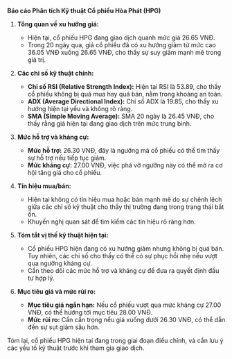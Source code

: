 **Báo cáo Phân tích Kỹ thuật Cổ phiếu Hòa Phát (HPG)**

1. **Tổng quan về xu hướng giá:**
   - Hiện tại, cổ phiếu HPG đang giao dịch quanh mức giá 26.65 VNĐ.
   - Trong 20 ngày qua, giá cổ phiếu đã có xu hướng giảm từ mức cao 36.05 VNĐ xuống 26.65 VNĐ, cho thấy sự suy giảm mạnh mẽ trong giá trị.

2. **Các chỉ số kỹ thuật chính:**
   - **Chỉ số RSI (Relative Strength Index):** Hiện tại RSI là 53.89, cho thấy cổ phiếu không bị quá mua hay quá bán, nằm trong khoảng an toàn.
   - **ADX (Average Directional Index):** Chỉ số ADX là 19.85, cho thấy xu hướng hiện tại yếu và không rõ ràng.
   - **SMA (Simple Moving Average):** SMA 20 ngày là 26.45 VNĐ, cho thấy rằng giá hiện tại đang giao dịch trên mức trung bình.

3. **Mức hỗ trợ và kháng cự:**
   - **Mức hỗ trợ:** 26.30 VNĐ, đây là ngưỡng mà cổ phiếu có thể tìm thấy sự hỗ trợ nếu tiếp tục giảm.
   - **Mức kháng cự:** 27.00 VNĐ, việc phá vỡ ngưỡng này có thể mở ra cơ hội tăng giá cho cổ phiếu.

4. **Tín hiệu mua/bán:**
   - Hiện tại không có tín hiệu mua hoặc bán mạnh mẽ do sự chênh lệch giữa các chỉ số kỹ thuật cho thấy thị trường đang trong trạng thái bất ổn.
   - Khuyến nghị quan sát để tìm kiếm các tín hiệu rõ ràng hơn.

5. **Tóm tắt vị thế kỹ thuật hiện tại:**
   - Cổ phiếu HPG hiện đang có xu hướng giảm nhưng không bị quá bán. Tuy nhiên, các chỉ số cho thấy có thể có sự phục hồi nhẹ nếu vượt qua ngưỡng kháng cự.
   - Cần theo dõi các mức hỗ trợ và kháng cự để đưa ra quyết định đầu tư hợp lý.

6. **Mục tiêu giá và mức rủi ro:**
   - **Mục tiêu giá ngắn hạn:** Nếu cổ phiếu vượt qua mức kháng cự 27.00 VNĐ, có thể hướng tới mục tiêu 28.00 VNĐ.
   - **Mức rủi ro:** Cần cẩn trọng nếu giá xuống dưới 26.30 VNĐ, có thể dẫn đến sự sụt giảm sâu hơn.

Tóm lại, cổ phiếu HPG hiện tại đang trong giai đoạn điều chỉnh, và cần lưu ý các yếu tố kỹ thuật trước khi tham gia giao dịch.